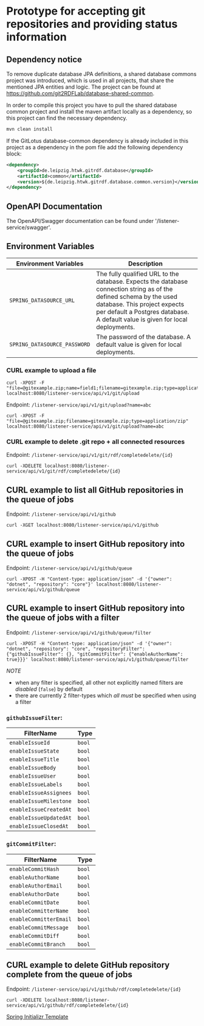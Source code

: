 # Prototype for accepting git repositories and providing status information

## Dependency notice

To remove duplicate database JPA definitions, a shared database commons project was introduced, which is used
in all projects, that share the mentioned JPA entities and logic.
The project can be found at https://github.com/git2RDFLab/database-shared-common.

In order to compile this project you have to pull the shared database common project and install the maven artifact locally as a dependency, so this project can find the necessary dependency.

```bash
mvn clean install
```

If the GitLotus database-common dependency is already included in this project as a dependency in the pom file add the following dependency block:

```xml
<dependency>
	<groupId>de.leipzig.htwk.gitrdf.database</groupId>
	<artifactId>common</artifactId>
	<version>${de.leipzig.htwk.gitrdf.database.common.version}</version>
</dependency>
```

## OpenAPI Documentation

The OpenAPI/Swagger documentation can be found under '/listener-service/swagger'.

## Environment Variables

| Environment Variables        | Description                                                                                                                                                                                                                           |
|------------------------------|---------------------------------------------------------------------------------------------------------------------------------------------------------------------------------------------------------------------------------------|
| `SPRING_DATASOURCE_URL`      | The fully qualified URL to the database. Expects the database connection string as of the defined schema by the used database. This project expects per default a Postgres database. A default value is given for local deployments. |
| `SPRING_DATASOURCE_PASSWORD` | The password of the database. A default value is given for local deployments.                                                                                                                                                         |

### CURL example  to upload a file

```
curl -XPOST -F "file=@gitexample.zip;name=field1;filename=gitexample.zip;type=application/zip" localhost:8080/listener-service/api/v1/git/upload
```

Endpoint: `/listener-service/api/v1/git/upload?name=abc`

```
curl -XPOST -F "file=@gitexample.zip;filename=gitexample.zip;type=application/zip" localhost:8080/listener-service/api/v1/git/upload?name=abc
```

### CURL example to delete .git repo + all connected resources

Endpoint: `/listener-service/api/v1/git/rdf/completedelete/{id}`

```
curl -XDELETE localhost:8080/listener-service/api/v1/git/rdf/completedelete/{id}
```

## CURL example  to list all GitHub repositories in the queue of jobs

Endpoint: `/listener-service/api/v1/github`

```
curl -XGET localhost:8080/listener-service/api/v1/github
```

## CURL example  to insert GitHub repository into the queue of jobs

Endpoint: `/listener-service/api/v1/github/queue`

```
curl -XPOST -H "Content-type: application/json" -d '{"owner": "dotnet", "repository": "core"}' localhost:8080/listener-service/api/v1/github/queue
```

## CURL example  to insert GitHub repository into the queue  of jobs with a filter

Endpoint: `/listener-service/api/v1/github/queue/filter`

```
curl -XPOST -H "Content-type: application/json" -d '{"owner": "dotnet", "repository": "core", "repositoryFilter": {"githubIssueFilter": {}, "gitCommitFilter": {"enableAuthorName": true}}}' localhost:8080/listener-service/api/v1/github/queue/filter
```

*NOTE*

- when any filter is specified, all other not explicitly named filters are _disabled_ (`false`) by default
- there are currently 2 filter-types which _all must_ be specified when using a filter

### `githubIssueFilter`:

| FilterName |  Type |
| ----- | ----------- |
| `enableIssueId` | `bool` |
| `enableIssueState` | `bool` |
| `enableIssueTitle` | `bool` |
| `enableIssueBody` | `bool` |
| `enableIssueUser` | `bool` |
| `enableIssueLabels` | `bool` |
| `enableIssueAssignees` | `bool` |
| `enableIssueMilestone` | `bool` |
| `enableIssueCreatedAt` | `bool` |
| `enableIssueUpdatedAt` | `bool` |
| `enableIssueClosedAt` | `bool` |

### `gitCommitFilter`:

| FilterName | Type |
| ----- | ----------- |
| `enableCommitHash` | `bool` | 
| `enableAuthorName` | `bool` | 
| `enableAuthorEmail` | `bool` | 
| `enableAuthorDate` | `bool` | 
| `enableCommitDate` | `bool` | 
| `enableCommitterName` | `bool` | 
| `enableCommitterEmail` | `bool` | 
| `enableCommitMessage` | `bool` | 
| `enableCommitDiff` | `bool` | 
| `enableCommitBranch` | `bool` | 

## CURL example to delete GitHub repository complete from the queue of jobs

Endpoint: `/listener-service/api/v1/github/rdf/completedelete/{id}`

```
curl -XDELETE localhost:8080/listener-service/api/v1/github/rdf/completedelete/{id}
```


[Spring Initializr Template](https://start.spring.io/#!type=maven-project&language=java&platformVersion=3.2.2&packaging=jar&jvmVersion=21&groupId=de.leipzig.htwk.gitrdf&artifactId=listener&name=listener&description=Archetype%20project%20for%20HTWK%20Leipzig%20-%20Project%20to%20transform%20git%20to%20RDF&packageName=de.leipzig.htwk.gitrdf.listener&dependencies=web,lombok,devtools,data-jpa,postgresql,testcontainers)
